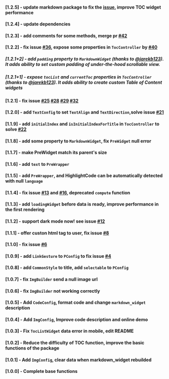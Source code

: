 
#### [1.2.5] - update markdown package to fix the [issue](https://github.com/dart-lang/markdown/issues/300), improve TOC widget performance

#### [1.2.4] - update dependencies

#### [1.2.3] - add comments for some methods, merge pr [#42](https://github.com/asjqkkkk/markdown_widget/pull/42)

#### [1.2.2] - fix issue [#36](https://github.com/asjqkkkk/markdown_widget/issues/36), expose some properties in `TocController` by [#40](https://github.com/asjqkkkk/markdown_widget/pull/40)

##### [1.2.1+2] - add `padding` property to `MarkdownWidget` (thanks to @[jarekb123](https://github.com/jarekb123)). It adds ability to set custom padding of under-the-hood scrollable view.

##### [1.2.1+1] - expose `tocList` and `currentToc` properties in `TocController` (thanks to @[jarekb123](https://github.com/jarekb123)). It adds ability to create custom Table of Content widgets

#### [1.2.1] -  fix issue [#25](https://github.com/asjqkkkk/markdown_widget/issues/25) [#28](https://github.com/asjqkkkk/markdown_widget/issues/28) [#29](https://github.com/asjqkkkk/markdown_widget/issues/29) [#32](https://github.com/asjqkkkk/markdown_widget/issues/32)

#### [1.2.0] -  add `TextConfig` to set `TextAlign` and `TextDirection`,solve issue [#21](https://github.com/asjqkkkk/markdown_widget/issues/21)

#### [1.1.9] -  add `initialIndex` and `isInitialIndexForTitle` in `TocController` to solve [#22](https://github.com/asjqkkkk/markdown_widget/issues/22)

#### [1.1.8] -  add some property to `MarkdownWidget`, fix `PreWidget` null error

#### [1.1.7] -  make PreWidget match its parent's size

#### [1.1.6] -  add `text` to `PreWrapper`

#### [1.1.5] -  add `PreWrapper`, and **HighlightCode** can be automatically detected with null `language`

#### [1.1.4] - fix issue [#13](https://github.com/asjqkkkk/markdown_widget/issues/13) and [#16](https://github.com/asjqkkkk/markdown_widget/issues/16), deprecated `compute` function

#### [1.1.3] - add `loadingWidget` before data is ready, improve performance in the first rendering

#### [1.1.2] - support dark mode now! see issue [#12](https://github.com/asjqkkkk/markdown_widget/issues/12)

#### [1.1.1] - offer custon html tag to user, fix issue [#8](https://github.com/asjqkkkk/markdown_widget/issues/8)

#### [1.1.0] - fix issue [#6](https://github.com/asjqkkkk/markdown_widget/issues/6)

#### [1.0.9] - add `LinkGesture` to  `PConfig` to fix issue [#4](https://github.com/asjqkkkk/markdown_widget/issues/4)

#### [1.0.8] - add `CommonStyle` to title, add `selectable` to `PConfig`

#### [1.0.7] - fix `ImgBuilder` send a null image url

#### [1.0.6] - fix `ImgBuilder` not working correctly

#### [1.0.5] - Add `CodeConfig`, format code and change `markdown_widget` description

#### [1.0.4] - Add `ImgConfig`, Improve code description and online demo

#### [1.0.3] - Fix `TocListWidget` data error in mobile, edit README

#### [1.0.2] - Reduce the difficulty of TOC function, improve the basic functions of the package

#### [1.0.1] - Add `ImgConfig`, clear data when markdown_widget rebuilded

#### [1.0.0] - Complete base functions
